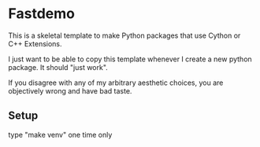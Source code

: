 # Fastdemo

This is a skeletal template to make Python packages that use Cython or C++ Extensions.

I just want to be able to copy this template whenever I create a new python package.  It should "just work".

If you disagree with any of my arbitrary aesthetic choices, you are objectively wrong and have bad taste.


## Setup
type "make venv" one time only